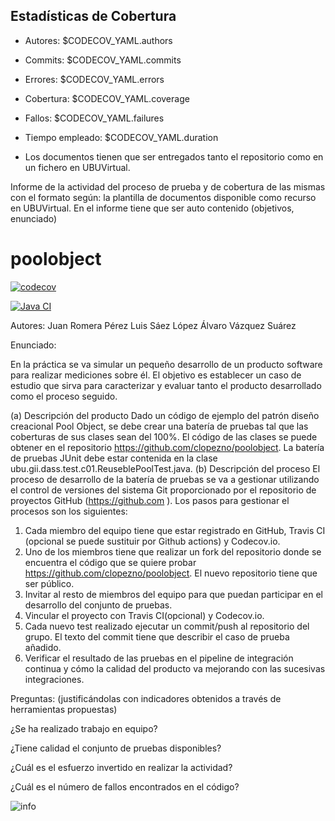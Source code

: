 ## Estadísticas de Cobertura

- Autores: $CODECOV_YAML.authors
- Commits: $CODECOV_YAML.commits
- Errores: $CODECOV_YAML.errors
- Cobertura: $CODECOV_YAML.coverage
- Fallos: $CODECOV_YAML.failures
- Tiempo empleado: $CODECOV_YAML.duration

- Los documentos tienen que ser entregados tanto el repositorio como en un fichero en UBUVirtual.

Informe de la actividad del proceso de prueba y de cobertura de las mismas con el formato según:
  la plantilla de documentos disponible como recurso en UBUVirtual.
En el informe tiene que ser auto contenido (objetivos, enunciado)

poolobject
==========
[![codecov](https://codecov.io/gh/lsl1005/poolobject/branch/master/graph/badge.svg?token=97NWKQFP2T)](https://codecov.io/gh/lsl1005/poolobject)

[![Java CI](https://github.com/lsl1005/poolobject/actions/workflows/ci.yml/badge.svg)](https://github.com/lsl1005/poolobject/actions/workflows/ci.yml)


Autores:
Juan Romera Pérez
Luis Sáez López
Álvaro Vázquez Suárez

Enunciado:

En la práctica se va simular un pequeño desarrollo de un producto software para realizar mediciones sobre él.
El objetivo es establecer un caso de estudio que sirva para caracterizar y evaluar tanto el producto desarrollado como el proceso seguido.

(a) Descripción del producto
Dado un código de ejemplo del patrón diseño creacional Pool Object, se debe crear una batería de pruebas tal que las coberturas de sus clases sean del 100%. El código de las clases se puede obtener en el repositorio https://github.com/clopezno/poolobject. La batería de pruebas JUnit debe estar contenida en la clase ubu.gii.dass.test.c01.ReuseblePoolTest.java.
(b) Descripción del proceso
El proceso de desarrollo de la batería de pruebas se va a gestionar utilizando el control de versiones del sistema Git proporcionado por el repositorio de proyectos GitHub (https://github.com ). Los pasos para gestionar el procesos son los siguientes:
  1. Cada miembro del equipo tiene que estar registrado en GitHub, Travis CI (opcional se puede sustituir por Github actions) y Codecov.io.
  2. Uno de los miembros tiene que realizar un fork del repositorio donde se encuentra el código que se quiere probar https://github.com/clopezno/poolobject. El nuevo repositorio tiene que ser público.
  3. Invitar al resto de miembros del equipo para que puedan participar en el desarrollo del conjunto de pruebas.
  4. Vincular el proyecto con Travis CI(opcional) y Codecov.io.
  5. Cada nuevo test realizado ejecutar un commit/push al repositorio del grupo. El texto del commit tiene que describir el caso de prueba añadido.
  6. Verificar el resultado de las pruebas en el pipeline de integración continua y cómo la calidad del producto va mejorando con las sucesivas integraciones.

Preguntas: (justificándolas con indicadores obtenidos a través de herramientas propuestas)

¿Se ha realizado trabajo en equipo?

¿Tiene calidad el conjunto de pruebas disponibles?

¿Cuál es el esfuerzo invertido en realizar la actividad?

¿Cuál es el número de fallos encontrados en el código?

![info](https://codecov.io/gh/lsl1005/poolobject/branch/master/graphs/icicle.svg?token=97NWKQFP2T)
